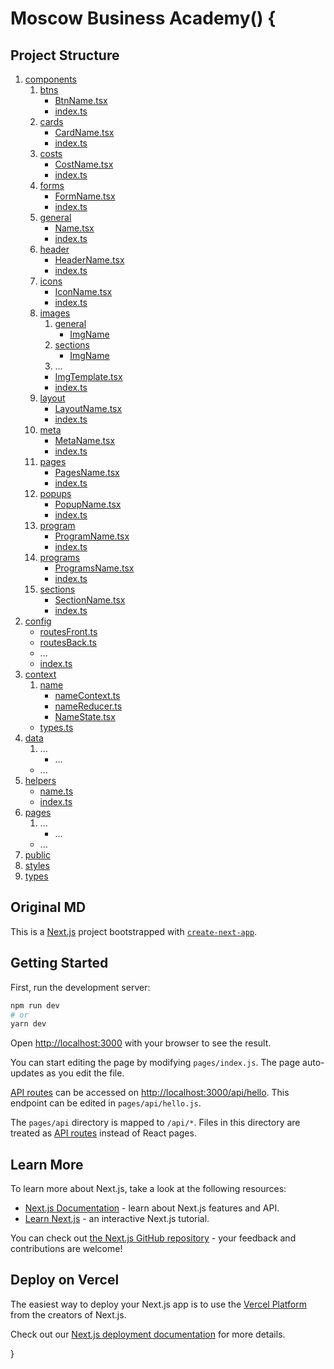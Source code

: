 # Moscow Business Academy() {

## Project Structure

1. [components](#components)
   1. [btns](#componentsBtns)
      * [BtnName.tsx](#BtnName.tsx)
      * [index.ts](#index.ts)
   2. [cards](#componentsCards)
      * [CardName.tsx](#CardName.tsx)
      * [index.ts](#index.ts)
   3. [costs](#componentsCosts)
      * [CostName.tsx](#CostName.tsx)
      * [index.ts](#index.ts)
   4. [forms](#componentsForms)
      * [FormName.tsx](#FormName.tsx)
      * [index.ts](#index.ts)
   5. [general](#componentsGeneral)
      * [Name.tsx](#Name.tsx)
      * [index.ts](#index.ts)
   6. [header](#componentsHeader)
      * [HeaderName.tsx](#HeaderName.tsx)
      * [index.ts](#index.ts)
   7. [icons](#componentsIcons)
      * [IconName.tsx](#IconName.tsx)
      * [index.ts](#index.ts)
   8. [images](#componentsImages)
      1. [general](#componentsImagesGeneral)
         * [ImgName](#ImgName.tsx)
      2. [sections](#componentsImagesSections)
         * [ImgName](#ImgName.tsx)
      3. ...
      * [ImgTemplate.tsx](#ImgTemplate.tsx)
      * [index.ts](#index.ts)
   9. [layout](#layout)
      * [LayoutName.tsx](#LayoutName.tsx)
      * [index.ts](#index.ts)
   10. [meta](#meta)
         * [MetaName.tsx](#MetaName.tsx)
         * [index.ts](#index.ts)
   11. [pages](#pages)
         * [PagesName.tsx](#PagesName.tsx)
         * [index.ts](#index.ts)
   12. [popups](#popups)
         * [PopupName.tsx](#PopupName.tsx)
         * [index.ts](#index.ts)
   13. [program](#program)
         * [ProgramName.tsx](#ProgramName.tsx)
         * [index.ts](#index.ts)
   14. [programs](#programs)
         * [ProgramsName.tsx](#ProgramsName.tsx)
         * [index.ts](#index.ts)
   15. [sections](#sections)
         * [SectionName.tsx](#SectionName.tsx)
         * [index.ts](#index.ts)
2. [config](#config)
   * [routesFront.ts](#routesFront.ts)
   * [routesBack.ts](#routesBack.ts)
   * ...
   * [index.ts](#index.ts)
3. [context](#context)
      1. [name](#name)
          * [nameContext.ts](#nameContext.ts)
          * [nameReducer.ts](#nameReducer.ts)
          * [NameState.tsx](#NameState.tsx)
      * [types.ts](#types.ts)
4. [data](#data)
    1. ...
         * ...
    * ...
5. [helpers](#helpers)
   * [name.ts](#name.ts)
   * [index.ts](#index.ts)
6. [pages](#Pages)
    1. ...
         * ...
    * ...
7. [public](#public)
8. [styles](#styles)
9. [types](#types)

## Original MD

This is a [Next.js](https://nextjs.org/) project bootstrapped with [`create-next-app`](https://github.com/vercel/next.js/tree/canary/packages/create-next-app).

## Getting Started

First, run the development server:

```bash
npm run dev
# or
yarn dev
```

Open [http://localhost:3000](http://localhost:3000) with your browser to see the result.

You can start editing the page by modifying `pages/index.js`. The page auto-updates as you edit the file.

[API routes](https://nextjs.org/docs/api-routes/introduction) can be accessed on [http://localhost:3000/api/hello](http://localhost:3000/api/hello). This endpoint can be edited in `pages/api/hello.js`.

The `pages/api` directory is mapped to `/api/*`. Files in this directory are treated as [API routes](https://nextjs.org/docs/api-routes/introduction) instead of React pages.

## Learn More

To learn more about Next.js, take a look at the following resources:

- [Next.js Documentation](https://nextjs.org/docs) - learn about Next.js features and API.
- [Learn Next.js](https://nextjs.org/learn) - an interactive Next.js tutorial.

You can check out [the Next.js GitHub repository](https://github.com/vercel/next.js/) - your feedback and contributions are welcome!

## Deploy on Vercel

The easiest way to deploy your Next.js app is to use the [Vercel Platform](https://vercel.com/new?utm_medium=default-template&filter=next.js&utm_source=create-next-app&utm_campaign=create-next-app-readme) from the creators of Next.js.

Check out our [Next.js deployment documentation](https://nextjs.org/docs/deployment) for more details.

}
